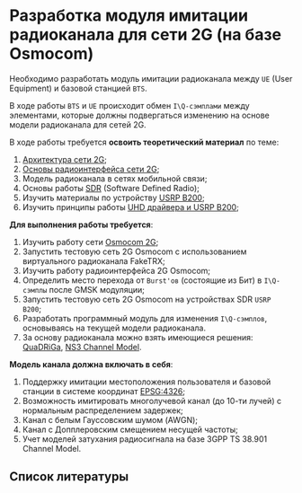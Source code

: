 # Разработка модуля имитации радиоканала для сети 2G (на базе Osmocom)
Необходимо разработать модуль имитации радиоканала между `UE` (User Equipment) и базовой станцией `BTS`. 

В ходе работы `BTS` и `UE` происходит обмен `I\Q-сэмплами` между элементами, которые должны подвергаться изменению на основе модели радиоканала для сетей 2G. 

В ходе работы требуется **освоить теоретический материал** по теме:

1. [Архитектура сети 2G](https://radio-secure.ru/technology/2g);
2. [Основы радиоинтерфейса сети 2G](https://habr.com/ru/articles/268127/);
3. Модель радиоканала в сетях мобильной связи;
4. Основы работы [SDR](https://www.analog.com/media/en/training-seminars/design-handbooks/Software-Defined-Radio-for-Engineers-2018/SDR4Engineers.pdf) (Software Defined Radio);
5. Изучить материалы по устройству [USRP B200](https://sotemgroup.ru/uploads/files/USRP%20B200%2C%20B210%2C%20B200mini%20Manuals.pdf);
6. Изучить принципы работы [UHD драйвера и USRP B200](https://files.ettus.com/manual/page_usrp_b200.html);

**Для выполнения работы требуется**:

1. Изучить работу сети [Osmocom 2G](https://osmocom.org/);
2. Запустить тестовую сеть 2G Osmocom с использованием виртуального радиоканала FakeTRX;
4. Изучить работу радиоинтерфейса 2G Osmocom;
5. Определить место перехода от `Burst'ов` (состоящие из Бит) в `I\Q-сэмплы` после GMSK модуляции;
3. Запустить тестовую сеть 2G Osmocom на устройствах SDR `USRP B200`;
6. Разработать программный модуль для изменения `I\Q-сэмплов`, основываясь на текущей модели радиоканала.
7. За основу радиоканала можно взять имеющиеся решения: [QuaDRiGa](https://quadriga-channel-model.de/), [NS3 Channel Model](https://www.nsnam.org/).

**Модель канала должна включать в себя**:

1. Поддержку имитации местоположения пользователя и базовой станции в системе координат [EPSG:4326](https://epsg.io/4326);
2. Возможность имитировать многолучевой канал (до 10-ти лучей) с нормальным распределением задержек;
3. Канал с белым Гауссовским шумом (AWGN);
4. Канал с Допплеровским смещением несущей частоты;
5. Учет моделей затухания радиосигнала на базе 3GPP TS 38.901 Channel Model. 

## Список литературы

